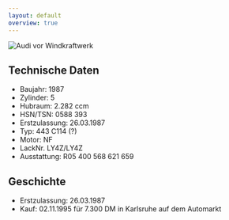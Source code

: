 ```yaml
---
layout: default
overview: true
---
```


![Audi vor Windkraftwerk](pictures/20160410_153740.jpg)


## Technische Daten
* Baujahr: 1987
* Zylinder: 5
* Hubraum: 2.282 ccm
* HSN/TSN: 0588 393
* Erstzulassung: 26.03.1987
* Typ: 443 C114 (?)
* Motor: NF
* LackNr. LY4Z/LY4Z
* Ausstattung: R05 400 568 621 659

## Geschichte
* Erstzulassung: 26.03.1987
* Kauf: 02.11.1995 für 7.300 DM in Karlsruhe auf dem Automarkt
